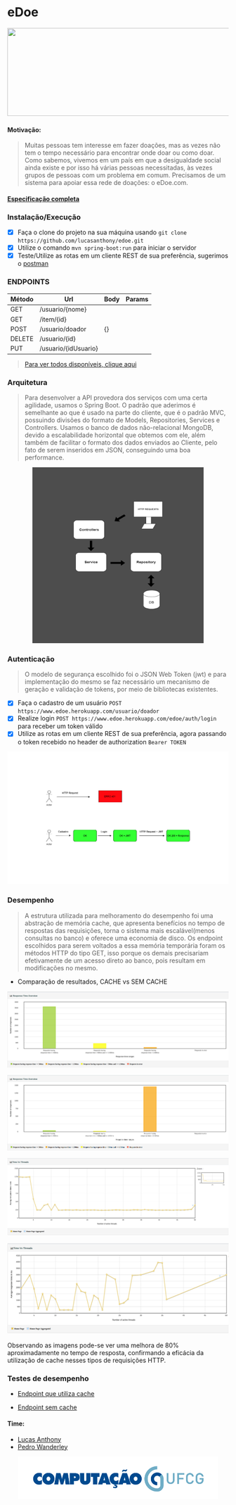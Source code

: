 # eDoe

<p align="center">
  <img src="https://lh6.googleusercontent.com/lT7mQse0ChZB0iMO0MMXZp_k-nTqtyfY9_FuNl7eELiVQcjRztnz5d1Iu_m39pKhGeXP8-37MfmRQlkszMDEDyjlgxSfa7_5nsbJEJjkmztA0St3wy4art8UIGekWKjQOINpxtgo" height="200" width="600"> 
</p>

#### Motivação:
>Muitas pessoas tem interesse em fazer doações, mas as vezes não tem o tempo necessário para encontrar onde doar ou como doar. Como sabemos, vivemos em um país em que a desigualdade social ainda existe e por isso há várias pessoas necessitadas, às vezes grupos de pessoas com um problema em comum. Precisamos de um sistema para apoiar essa rede de doações: o eDoe.com.

#### [Especificação completa](https://docs.google.com/document/d/e/2PACX-1vST2TI5lDbtMlv8rhFYJkYnrfgqzyWDv6DDvvAajz3_KK4tAs_UnAbYdI6oeMQA6jEHo5HwUAatHmd8/pub)

### Instalação/Execução
- [x] Faça o clone do projeto na sua máquina usando `git clone https://github.com/lucasanthony/edoe.git`
- [x] Utilize o comando `mvn spring-boot:run` para iniciar o servidor
- [x] Teste/Utilize as rotas em um cliente REST de sua preferência, sugerimos o [postman](https://www.getpostman.com/)

### ENDPOINTS

Método | Url | Body | Params
-------|-----|------|-------
GET | /usuario/{nome}  |      |
GET | /item/{id} |  |  
POST| /usuario/doador | {} |
DELETE | /usuario/{id} | | 
PUT | /usuario/{idUsuario} | | 

>[Para ver todos disponíveis, clique aqui](https://docs.google.com/spreadsheets/d/11ZNy71fNnEeWHB3Gva6G8B_aHAHH5ED0lbBkIsuLSYM/edit#gid=0)


### Arquitetura
>Para desenvolver a API provedora dos serviços com uma certa agilidade, usamos o Spring Boot. O padrão que aderimos é semelhante ao que é usado na parte do cliente, que é o padrão MVC, possuindo divisões do formato de Models, Repositories, Services e Controllers. Usamos o banco de dados não-relacional MongoDB, devido a escalabilidade horizontal que obtemos com ele, além também de facilitar o formato dos dados enviados ao Cliente, pelo fato de serem inseridos em JSON, conseguindo uma boa performance.

<p align="center">
  <img src="https://raw.githubusercontent.com/lucasanthony/edoe/master/artefatos/DACA_edoe_Diagram.png" height="400" width="390"> 
</p>


### Autenticação
>O modelo de segurança escolhido foi o JSON Web Token (jwt) e para implementação do mesmo se faz necessário um mecanismo de geração e validação de tokens, por meio de bibliotecas existentes.

- [x] Faça o cadastro de um usuário `POST https://www.edoe.herokuapp.com/usuario/doador`
- [x] Realize login `POST https://www.edoe.herokuapp.com/edoe/auth/login` para receber um token válido
- [x] Utilize as rotas em um cliente REST de sua preferência, agora passando o token recebido no header de authorization `Bearer TOKEN`

<p align="center">
  <img src="https://raw.githubusercontent.com/lucasanthony/edoe/master/artefatos/jwt.png"> 
</p>

### Desempenho
>A estrutura utilizada para melhoramento do desempenho foi uma abstração de memória cache, que apresenta benefícios no tempo de respostas das requisições, torna o sistema mais escalável(menos consultas no banco) e oferece uma economia de disco.
Os endpoint escolhidos para serem voltados a essa memória temporária foram os métodos HTTP do tipo GET, isso porque os demais precisariam efetivamente de um acesso direto ao banco, pois resultam em modificações no mesmo.

* Comparação de resultados, CACHE vs SEM CACHE

<p align="center">
  <img src="https://raw.githubusercontent.com/lucasanthony/edoe/master/artefatos/com-cache-barra.png"> 
</p>

<p align="center">
  <img src="https://raw.githubusercontent.com/lucasanthony/edoe/master/artefatos/sem-cache-barra.png"> 
</p>


<p align="center">
  <img src="https://raw.githubusercontent.com/lucasanthony/edoe/master/artefatos/com-cache-linha.png"> 
</p>

<p align="center">
  <img src="https://raw.githubusercontent.com/lucasanthony/edoe/master/artefatos/sem-cache-linha.png"> 
</p>



Observando as imagens pode-se ver uma melhora de 80% aproximadamente no tempo de resposta, confirmando a eficácia da utilização de cache nesses tipos de requisições HTTP.

### Testes de desempenho

- [Endpoint que utiliza cache](https://htmlpreview.github.io/?https://github.com/lucasanthony/edoe/blob/master/Jmeter/usuario/busca-%40cache.html)

- [Endpoint sem cache](https://htmlpreview.github.io/?https://github.com/lucasanthony/edoe/blob/master/Jmeter/usuarioNome/buscar-por-nome.html)


#### Time:
* [Lucas Anthony](https://github.com/lucasanthony)
* [Pedro Wanderley](https://github.com/pedrofwanderley)

<p align="center">
  <img src="https://raw.githubusercontent.com/lucasanthony/edoe/master/artefatos/compufcg.png"> 
</p>
